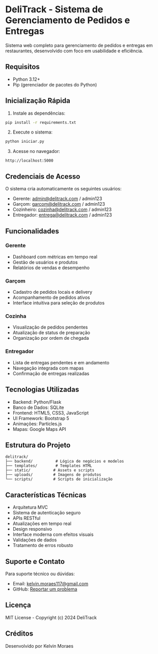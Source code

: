 # DeliTrack - Sistema de Gerenciamento de Pedidos e Entregas

Sistema web completo para gerenciamento de pedidos e entregas em restaurantes, desenvolvido com foco em usabilidade e eficiência.

## Requisitos

- Python 3.12+
- Pip (gerenciador de pacotes do Python)

## Inicialização Rápida

1. Instale as dependências:
```bash
pip install -r requirements.txt
```

2. Execute o sistema:
```bash
python iniciar.py
```

3. Acesse no navegador:
```
http://localhost:5000
```

## Credenciais de Acesso

O sistema cria automaticamente os seguintes usuários:

- Gerente: admin@delitrack.com / admin123
- Garçom: garcom@delitrack.com / admin123
- Cozinheiro: cozinha@delitrack.com / admin123
- Entregador: entrega@delitrack.com / admin123

## Funcionalidades

### Gerente
- Dashboard com métricas em tempo real
- Gestão de usuários e produtos
- Relatórios de vendas e desempenho

### Garçom
- Cadastro de pedidos locais e delivery
- Acompanhamento de pedidos ativos
- Interface intuitiva para seleção de produtos

### Cozinha
- Visualização de pedidos pendentes
- Atualização de status de preparação
- Organização por ordem de chegada

### Entregador
- Lista de entregas pendentes e em andamento
- Navegação integrada com mapas
- Confirmação de entregas realizadas

## Tecnologias Utilizadas

- Backend: Python/Flask
- Banco de Dados: SQLite
- Frontend: HTML5, CSS3, JavaScript
- UI Framework: Bootstrap 5
- Animações: Particles.js
- Mapas: Google Maps API

## Estrutura do Projeto

```
delitrack/
├── backend/          # Lógica de negócios e modelos
├── templates/        # Templates HTML
├── static/          # Assets e scripts
├── uploads/         # Imagens de produtos
└── scripts/         # Scripts de inicialização
```

## Características Técnicas

- Arquitetura MVC
- Sistema de autenticação seguro
- APIs RESTful
- Atualizações em tempo real
- Design responsivo
- Interface moderna com efeitos visuais
- Validações de dados
- Tratamento de erros robusto

## Suporte e Contato

Para suporte técnico ou dúvidas:
- Email: kelvin.moraes117@gmail.com
- GitHub: [Reportar um problema](https://github.com/seu-usuario/delitrack/issues)

## Licença

MIT License - Copyright (c) 2024 DeliTrack

## Créditos

Desenvolvido por Kelvin Moraes 